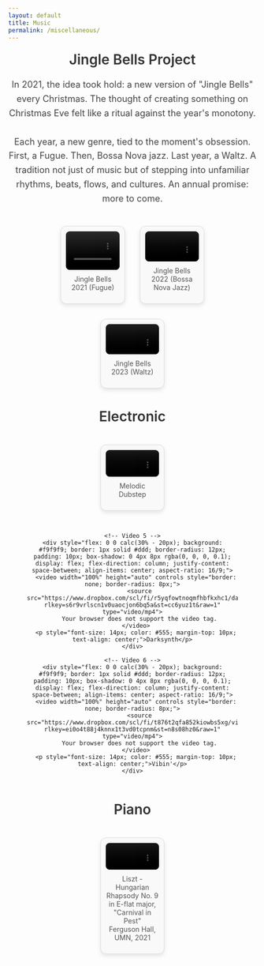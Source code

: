 ```yaml
---
layout: default
title: Music
permalink: /miscellaneous/
---
```


<div style="text-align: center;">
  <h2 style="font-size: 28px; font-weight: 600; margin: 20px auto; color: #333;">Jingle Bells Project</h2>
  <p style="font-size: 18px; line-height: 1.6; color: #444; max-width: 700px; margin: 0 auto;">
    In 2021, the idea took hold: a new version of "Jingle Bells" every Christmas. The thought of creating something on Christmas Eve felt like a ritual against the year's monotony.<br><br>
    Each year, a new genre, tied to the moment's obsession. First, a Fugue. Then, Bossa Nova jazz. Last year, a Waltz. A tradition not just of music but of stepping into unfamiliar rhythms, beats, flows, and cultures. An annual promise: more to come.
  </p>
</div>

<div style="width: 85%; margin: 40px auto; display: flex; flex-wrap: wrap; justify-content: center; gap: 30px;">
  <!-- Video 1 -->
  <div style="flex: 0 0 calc(30% - 20px); background: #f9f9f9; border: 1px solid #ddd; border-radius: 12px; padding: 10px; box-shadow: 0 4px 8px rgba(0, 0, 0, 0.1); display: flex; flex-direction: column; justify-content: space-between; align-items: center; aspect-ratio: 16/9;">
    <video width="100%" height="100%" controls style="border: none; border-radius: 8px; object-fit: cover;">
      <source src="https://www.dropbox.com/scl/fi/czcth4psvu9l4gf43l7nu/jinglebells2021.mp4?rlkey=3nr2grnr5ds7drk1g1ev2anbd&st=19amcud0&raw=1" type="video/mp4">
      Your browser does not support the video tag.
    </video>
    <p style="font-size: 14px; color: #555; margin-top: 10px; text-align: center;">Jingle Bells 2021 (Fugue)</p>
  </div>

  <!-- Video 2 -->
  <div style="flex: 0 0 calc(30% - 20px); background: #f9f9f9; border: 1px solid #ddd; border-radius: 12px; padding: 10px; box-shadow: 0 4px 8px rgba(0, 0, 0, 0.1); display: flex; flex-direction: column; justify-content: space-between; align-items: center; aspect-ratio: 16/9;">
    <video width="100%" height="100%" controls style="border: none; border-radius: 8px; object-fit: cover;">
      <source src="https://www.dropbox.com/scl/fi/q3ofsu8dog3t31mwbq0nq/2022-Jingle-Bells.mp4?rlkey=849qhdc7jhfn18sehbli418dx&st=6b10w0s8&raw=1" type="video/mp4">
      Your browser does not support the video tag.
    </video>
    <p style="font-size: 14px; color: #555; margin-top: 10px; text-align: center;">Jingle Bells 2022 (Bossa Nova Jazz)</p>
  </div>

  <!-- Video 3 -->
  <div style="flex: 0 0 calc(30% - 20px); background: #f9f9f9; border: 1px solid #ddd; border-radius: 12px; padding: 10px; box-shadow: 0 4px 8px rgba(0, 0, 0, 0.1); display: flex; flex-direction: column; justify-content: space-between; align-items: center; aspect-ratio: 16/9;">
    <video width="100%" height="100%" controls style="border: none; border-radius: 8px; object-fit: cover;">
      <source src="https://www.dropbox.com/scl/fi/s64sesp5iz6oslgdscwln/Jingle-Bells-2023.mp4?rlkey=lwicc6aujx1b7niwh3osfdx8d&st=o56pbclo&raw=1" type="video/mp4">
      Your browser does not support the video tag.
    </video>
    <p style="font-size: 14px; color: #555; margin-top: 10px; text-align: center;">Jingle Bells 2023 (Waltz)</p>
  </div>
</div>

<div style="text-align: center; margin: 40px auto;">
  <h2 style="font-size: 28px; font-weight: 600; margin: 20px auto; color: #333;">Electronic</h2>
  <div style="width: 85%; margin: 40px auto; display: flex; flex-wrap: wrap; justify-content: center; gap: 30px;">
    <!-- Video 4 -->
    <div style="flex: 0 0 calc(30% - 20px); background: #f9f9f9; border: 1px solid #ddd; border-radius: 12px; padding: 10px; box-shadow: 0 4px 8px rgba(0, 0, 0, 0.1); display: flex; flex-direction: column; justify-content: space-between; align-items: center; aspect-ratio: 16/9;">
      <video width="100%" height="auto" controls style="border: none; border-radius: 8px;">
        <source src="https://www.dropbox.com/scl/fi/9ee52b76sj6i08ilcbn73/melodic-dubstep.mp4?rlkey=8jkckkk31qildkf1cq78krwiu&st=n8s08hz0&raw=1" type="video/mp4">
        Your browser does not support the video tag.
      </video>
      <p style="font-size: 14px; color: #555; margin-top: 10px; text-align: center;">Melodic Dubstep</p>
    </div>

    <!-- Video 5 -->
    <div style="flex: 0 0 calc(30% - 20px); background: #f9f9f9; border: 1px solid #ddd; border-radius: 12px; padding: 10px; box-shadow: 0 4px 8px rgba(0, 0, 0, 0.1); display: flex; flex-direction: column; justify-content: space-between; align-items: center; aspect-ratio: 16/9;">
      <video width="100%" height="auto" controls style="border: none; border-radius: 8px;">
        <source src="https://www.dropbox.com/scl/fi/r5yqfowtnoqmfhbfkxhc1/darksynth.mp4?rlkey=s6r9vrlscn1v0uaocjon6bq5a&st=cc6yuz1t&raw=1" type="video/mp4">
        Your browser does not support the video tag.
      </video>
      <p style="font-size: 14px; color: #555; margin-top: 10px; text-align: center;">Darksynth</p>
    </div>

    <!-- Video 6 -->
    <div style="flex: 0 0 calc(30% - 20px); background: #f9f9f9; border: 1px solid #ddd; border-radius: 12px; padding: 10px; box-shadow: 0 4px 8px rgba(0, 0, 0, 0.1); display: flex; flex-direction: column; justify-content: space-between; align-items: center; aspect-ratio: 16/9;">
      <video width="100%" height="auto" controls style="border: none; border-radius: 8px;">
        <source src="https://www.dropbox.com/scl/fi/t876t2qfa852kiowbs5xg/vibe.mp4?rlkey=ei0o4t88j4knnx1t3vd0tcpnm&st=n8s08hz0&raw=1" type="video/mp4">
        Your browser does not support the video tag.
      </video>
      <p style="font-size: 14px; color: #555; margin-top: 10px; text-align: center;">Vibin'</p>
    </div>
  </div>
</div>

<div style="text-align: center; margin: 40px auto;">
  <h2 style="font-size: 28px; font-weight: 600; margin: 20px auto; color: #333;">Piano</h2>
  <div style="width: 85%; margin: 40px auto; display: flex; flex-wrap: wrap; justify-content: center; gap: 30px;">
    <!-- Video 7 -->
    <div style="flex: 0 0 calc(30% - 20px); background: #f9f9f9; border: 1px solid #ddd; border-radius: 12px; padding: 10px; box-shadow: 0 4px 8px rgba(0, 0, 0, 0.1); display: flex; flex-direction: column; justify-content: space-between; align-items: center; aspect-ratio: 16/9;">
      <video width="100%" height="auto" controls style="border: none; border-radius: 8px;">
        <source src="https://www.dropbox.com/scl/fi/hgqka6aot9vsi3or1wizk/Hungarian-Rhapsody.mp4?rlkey=28xzpgbnk6xvnzrf605t9bfuu&st=5s4w9hy3&raw=1" type="video/mp4">
        Your browser does not support the video tag.
      </video>
      <p style="font-size: 14px; color: #555; margin-top: 10px; text-align: center;">Liszt - Hungarian Rhapsody No. 9 in E-flat major, "Carnival in Pest"<br> Ferguson Hall, UMN, 2021</p>
    </div>
  </div>
</div>
